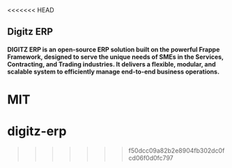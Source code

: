 <<<<<<< HEAD
## Digitz ERP

#### DIGITZ ERP is an open-source ERP solution built on the powerful Frappe Framework, designed to serve the unique needs of SMEs in the Services, Contracting, and Trading industries. It delivers a flexible, modular, and scalable system to efficiently manage end-to-end business operations.

MIT
=======
# digitz-erp
>>>>>>> f50dcc09a82b2e8904fb302dc0fcd06f0d0fc797
